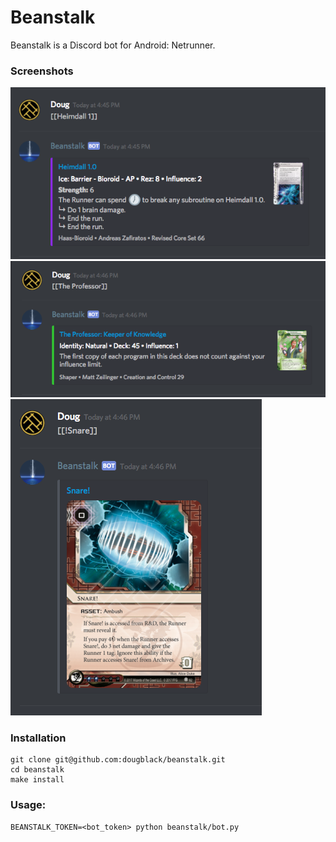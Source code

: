 # Beanstalk

Beanstalk is a Discord bot for Android: Netrunner.

### Screenshots

![Heimdall](/assets/heimdall.png)
![Professor](/assets/professor.png)
![Snare](/assets/snare.png)

### Installation

```
git clone git@github.com:dougblack/beanstalk.git
cd beanstalk
make install
```

### Usage:

```
BEANSTALK_TOKEN=<bot_token> python beanstalk/bot.py
```
